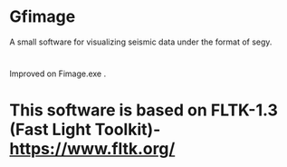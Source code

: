# Gfimage
A small software for visualizing seismic data under the format of segy.
#
Improved on Fimage.exe .
# This software is based on FLTK-1.3 (Fast Light Toolkit)-https://www.fltk.org/
